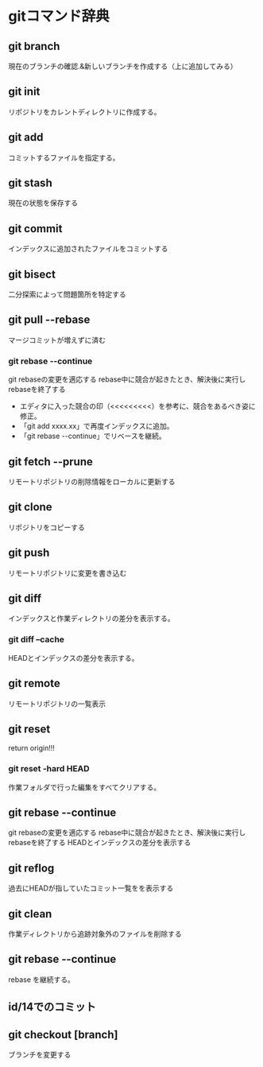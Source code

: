 # gitコマンド辞典

## git branch
現在のブランチの確認.&新しいブランチを作成する（上に追加してみる）

## git init
リポジトリをカレントディレクトリに作成する。

## git add
コミットするファイルを指定する。

## git stash
現在の状態を保存する

## git commit
インデックスに追加されたファイルをコミットする

## git bisect
二分探索によって問題箇所を特定する

## git pull --rebase
マージコミットが増えずに済む

### git rebase --continue
git rebaseの変更を適応する
rebase中に競合が起きたとき、解決後に実行しrebaseを終了する

* エディタに入った競合の印（<<<<<<<<<）を参考に、競合をあるべき姿に修正。
* 「git add xxxx.xx」で再度インデックスに追加。
* 「git rebase --continue」でリベースを継続。


## git fetch --prune
リモートリポジトリの削除情報をローカルに更新する

## git clone
リポジトリをコピーする

## git push
リモートリポジトリに変更を書き込む

## git diff
インデックスと作業ディレクトリの差分を表示する。

### git diff –cache
HEADとインデックスの差分を表示する。

## git remote
リモートリポジトリの一覧表示

## git reset
return origin!!!

### git reset -hard HEAD
作業フォルダで行った編集をすべてクリアする。

## git rebase --continue
git rebaseの変更を適応する
rebase中に競合が起きたとき、解決後に実行しrebaseを終了する
HEADとインデックスの差分を表示する

## git reflog
過去にHEADが指していたコミット一覧をを表示する

## git clean
作業ディレクトリから追跡対象外のファイルを削除する

## git rebase --continue
rebase を継続する。

## id/14でのコミット
## git checkout [branch]
ブランチを変更する
